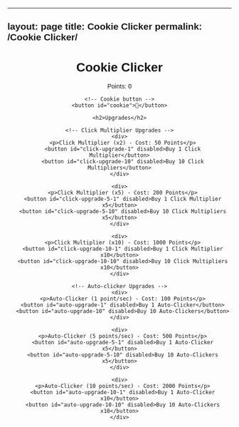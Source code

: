 
---
layout: page
title: Cookie Clicker
permalink: /Cookie Clicker/
---



<!DOCTYPE html>
<html lang="en">
<head>
  <meta charset="UTF-8">
  <meta name="viewport" content="width=device-width, initial-scale=1.0">
  <title>Cookie Clicker</title>
  <style>
    body {
      font-family: Arial, sans-serif;
    }
    #cookie {
      font-size: 100px; /* Increase the size of the cookie */
      background: transparent; /* Make the background transparent */
      border: none; /* Remove the border */
      cursor: pointer; /* Add pointer cursor on hover */
    }
  </style>
</head>
<body>
  <div style="text-align:center;">
    <h1>Cookie Clicker</h1>
    <p>Points: <span id="points">0</span></p>
    
    <!-- Cookie button -->
    <button id="cookie">🍪</button>

    <h2>Upgrades</h2>

    <!-- Click Multiplier Upgrades -->
    <div>
      <p>Click Multiplier (x2) - Cost: 50 Points</p>
      <button id="click-upgrade-1" disabled>Buy 1 Click Multiplier</button>
      <button id="click-upgrade-10" disabled>Buy 10 Click Multipliers</button>
    </div>

    <div>
      <p>Click Multiplier (x5) - Cost: 200 Points</p>
      <button id="click-upgrade-5-1" disabled>Buy 1 Click Multiplier x5</button>
      <button id="click-upgrade-5-10" disabled>Buy 10 Click Multipliers x5</button>
    </div>

    <div>
      <p>Click Multiplier (x10) - Cost: 1000 Points</p>
      <button id="click-upgrade-10-1" disabled>Buy 1 Click Multiplier x10</button>
      <button id="click-upgrade-10-10" disabled>Buy 10 Click Multipliers x10</button>
    </div>

    <!-- Auto-clicker Upgrades -->
    <div>
      <p>Auto-Clicker (1 point/sec) - Cost: 100 Points</p>
      <button id="auto-upgrade-1" disabled>Buy 1 Auto-Clicker</button>
      <button id="auto-upgrade-10" disabled>Buy 10 Auto-Clickers</button>
    </div>

    <div>
      <p>Auto-Clicker (5 points/sec) - Cost: 500 Points</p>
      <button id="auto-upgrade-5-1" disabled>Buy 1 Auto-Clicker x5</button>
      <button id="auto-upgrade-5-10" disabled>Buy 10 Auto-Clickers x5</button>
    </div>

    <div>
      <p>Auto-Clicker (10 points/sec) - Cost: 2000 Points</p>
      <button id="auto-upgrade-10-1" disabled>Buy 1 Auto-Clicker x10</button>
      <button id="auto-upgrade-10-10" disabled>Buy 10 Auto-Clickers x10</button>
    </div>
  </div>

  <script>
    let points = 0;
    let pointsPerClick = 1;
    let autoClicker = 0;
    let clickMultipliers = 1;
    let autoClickMultiplier = 0;

    // Function to update the points display
    function updatePoints() {
      points += pointsPerClick * clickMultipliers;
      document.getElementById('points').textContent = points;
      checkUpgrades();
    }

    // Function to check if upgrades can be purchased
    function checkUpgrades() {
      // Enable or disable upgrade buttons based on points
      document.getElementById('click-upgrade-1').disabled = points < 50;
      document.getElementById('click-upgrade-10').disabled = points < 500;
      document.getElementById('click-upgrade-5-1').disabled = points < 200;
      document.getElementById('click-upgrade-5-10').disabled = points < 2000;
      document.getElementById('click-upgrade-10-1').disabled = points < 1000;
      document.getElementById('click-upgrade-10-10').disabled = points < 10000;

      document.getElementById('auto-upgrade-1').disabled = points < 100;
      document.getElementById('auto-upgrade-10').disabled = points < 1000;
      document.getElementById('auto-upgrade-5-1').disabled = points < 500;
      document.getElementById('auto-upgrade-5-10').disabled = points < 5000;
      document.getElementById('auto-upgrade-10-1').disabled = points < 2000;
      document.getElementById('auto-upgrade-10-10').disabled = points < 20000;
    }

    // Click multiplier upgrade
    function buyClickMultiplier(multiplier, cost, amount) {
      if (points >= cost * amount) {
        points -= cost * amount;
        clickMultipliers += multiplier * amount;
        document.getElementById('points').textContent = points;
        checkUpgrades();
      }
    }

    // Auto-clicker upgrade
    function buyAutoClicker(multiplier, cost, amount) {
      if (points >= cost * amount) {
        points -= cost * amount;
        autoClickMultiplier += multiplier * amount;
        document.getElementById('points').textContent = points;
        checkUpgrades();
      }
    }

    // Random fire event
    function randomFireEvent() {
      setTimeout(function() {
        document.getElementById('cookie').textContent = '🔥';
        points = 0;
        document.getElementById('points').textContent = points;
        checkUpgrades();
        
        setTimeout(function() {
          document.getElementById('cookie').textContent = '🍪';
        }, 3000); // Change back to a cookie after 3 seconds
      }, Math.random() * 60000); // Random time between 0 and 60 seconds
    }

    // Start the fire event at a random time
    randomFireEvent();

    // Adding event listener to the cookie button
    document.getElementById('cookie').addEventListener('click', updatePoints);

    // Upgrading click multipliers
    document.getElementById('click-upgrade-1').addEventListener('click', function() { buyClickMultiplier(1, 50, 1); });
    document.getElementById('click-upgrade-10').addEventListener('click', function() { buyClickMultiplier(1, 50, 10); });
    document.getElementById('click-upgrade-5-1').addEventListener('click', function() { buyClickMultiplier(5, 200, 1); });
    document.getElementById('click-upgrade-5-10').addEventListener('click', function() { buyClickMultiplier(5, 200, 10); });
    document.getElementById('click-upgrade-10-1').addEventListener('click', function() { buyClickMultiplier(10, 1000, 1); });
    document.getElementById('click-upgrade-10-10').addEventListener('click', function() { buyClickMultiplier(10, 1000, 10); });

    // Upgrading auto-clickers
    document.getElementById('auto-upgrade-1').addEventListener('click', function() { buyAutoClicker(1, 100, 1); });
    document.getElementById('auto-upgrade-10').addEventListener('click', function() { buyAutoClicker(1, 100, 10); });
    document.getElementById('auto-upgrade-5-1').addEventListener('click', function() { buyAutoClicker(5, 500, 1); });
    document.getElementById('auto-upgrade-5-10').addEventListener('click', function() { buyAutoClicker(5, 500, 10); });
    document.getElementById('auto-upgrade-10-1').addEventListener('click', function() { buyAutoClicker(10, 2000, 1); });
    document.getElementById('auto-upgrade-10-10').addEventListener('click', function() { buyAutoClicker(10, 2000, 10); });

    // Auto-clicker logic (adds points every second based on auto-click multiplier)
    setInterval(function() {
      points += autoClickMultiplier;
      document.getElementById('points').textContent = points;
      checkUpgrades();
    }, 1000);
  </script>
</body>
</html>
